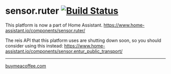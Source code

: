 # sensor.ruter [![Build Status](https://travis-ci.com/custom-components/sensor.ruter.svg?branch=master)](https://travis-ci.com/custom-components/sensor.ruter)

This platform is now a part of Home Assistant.
https://www.home-assistant.io/components/sensor.ruter/

The reis API that this platform uses are shutting down soon, so you should consider using this instead:
https://www.home-assistant.io/components/sensor.entur_public_transport/

***

[buymeacoffee.com](https://www.buymeacoffee.com/ludeeus)
